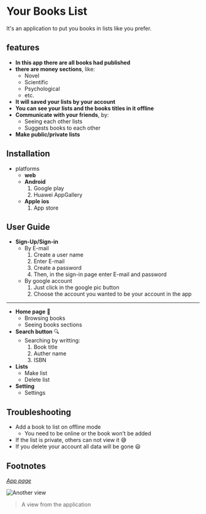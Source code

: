 # Your Books List
It's an application to put you books in lists like you prefer.
## features
- **In this app there are all books had published**
- **there are money sections**, like:
  - Novel
  - Scientific
  - Psychological
  - etc.
- **It will saved your lists by your account**
- **You can see your lists and the books titles in it offline**
- **Communicate with your friends**, by:
  - Seeing each other lists
  - Suggests books to each other
- **Make public/private lists**
## Installation
- platforms
  - **web**
  - **Android**
    1. Google play
    2. Huawei AppGallery
  - **Apple ios**
    1. App store
## User Guide
- **Sign-Up/Sign-in**
  - By E-mail
    1. Create a user name
    2. Enter E-mail
    3. Create a password
    4. Then, in the sign-in page enter E-mail and password
  - By google account
    1. Just click in the google pic button
    2. Choose the account you wanted to be your account in the app
---
- **Home page** &#127969;
  - Browsing books
  - Seeing books sections
- **Search button** &#128269;
  - Searching by writting:
    1. Book title
    2. Auther name
    3. ISBN
- **Lists**
  - Make list
  - Delete list
 - **Setting**
   - Settings
## Troubleshooting
- Add a book to list on offline mode
  - You need to be online or the book won't be added
- If the list is private, others can not view it &#128517;
- If you delete your account all data will be gone &#128515;
## Footnotes
*[App page](https://a.storyblok.com/f/178313/491x424/0752fdbf6d/frame-415.webp)*

![Another view](https://i.pinimg.com/736x/ef/81/bf/ef81bfc98cbc7eafdf030825019cfbd0.jpg)
> A view from the application
